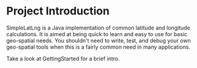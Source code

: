 # Project Introduction #

SimpleLatLng is a Java implementation of common latitude and longitude calculations. It is aimed at being quick to learn and easy to use for basic geo-spatial needs. You shouldn't need to write, test, and debug your own geo-spatial tools when this is a fairly common need in many applications.

Take a look at GettingStarted for a brief intro.